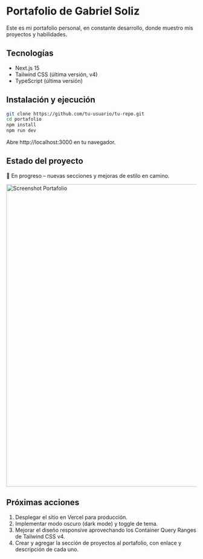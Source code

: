 # Portafolio de Gabriel Soliz

Este es mi portafolio personal, en constante desarrollo, donde muestro mis proyectos y habilidades.

## Tecnologías
- Next.js 15  
- Tailwind CSS (última versión, v4)  
- TypeScript (última versión)  

## Instalación y ejecución
```bash
git clone https://github.com/tu-usuario/tu-repo.git
cd portafolio
npm install
npm run dev
```

Abre http://localhost:3000 en tu navegador.

## Estado del proyecto
🚧 En progreso – nuevas secciones y mejoras de estilo en camino.  

<img src="https://github.com/user-attachments/assets/3ef82996-b5a9-496d-9802-075ea195cb22" alt="Screenshot Portafolio" width="800px" />

## Próximas acciones
1. Desplegar el sitio en Vercel para producción.  
2. Implementar modo oscuro (dark mode) y toggle de tema.  
3. Mejorar el diseño responsive aprovechando los Container Query Ranges de Tailwind CSS v4.  
4. Crear y agregar la sección de proyectos al portafolio, con enlace y descripción de cada uno.